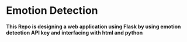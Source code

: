 # Emotion Detection
**This Repo is designing a web application using Flask by using emotion detection API key and interfacing with html and python**
